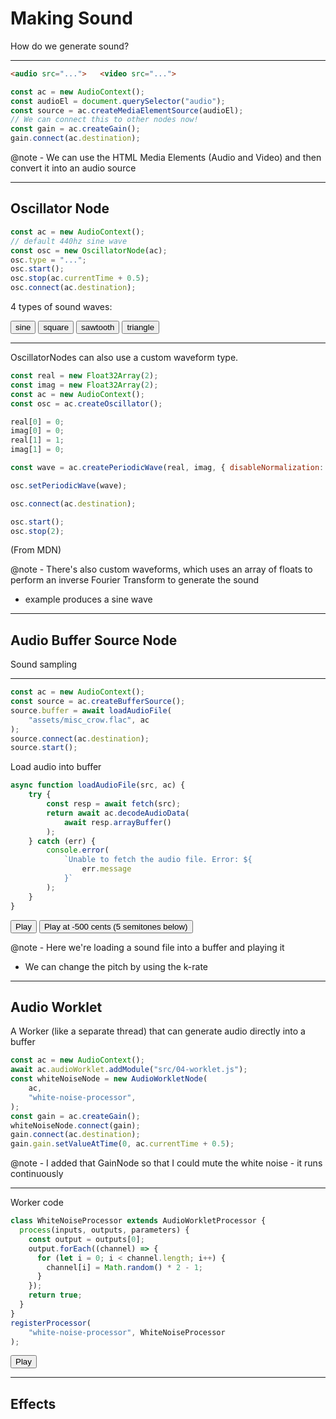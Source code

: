 # Making Sound

How do we generate sound?

---

```html
<audio src="...">   <video src="...">
```

```js
const ac = new AudioContext();
const audioEl = document.querySelector("audio");
const source = ac.createMediaElementSource(audioEl);
// We can connect this to other nodes now!
const gain = ac.createGain();
gain.connect(ac.destination);
```

@note - We can use the HTML Media Elements (Audio and Video) and then convert it into an audio source

---

## Oscillator Node

```js
const ac = new AudioContext();
// default 440hz sine wave
const osc = new OscillatorNode(ac);
osc.type = "...";
osc.start();
osc.stop(ac.currentTime + 0.5);
osc.connect(ac.destination);
```

4 types of sound waves:

<button onclick="s04_eOsc('sine')">sine</button>
<button onclick="s04_eOsc('square')">square</button>
<button onclick="s04_eOsc('sawtooth')">sawtooth</button>
<button onclick="s04_eOsc('triangle')">triangle</button>

<canvas id="s04_eOsc" width="800" height="200"></canvas>

---

OscillatorNodes can also use a custom waveform type.

```js
const real = new Float32Array(2);
const imag = new Float32Array(2);
const ac = new AudioContext();
const osc = ac.createOscillator();

real[0] = 0;
imag[0] = 0;
real[1] = 1;
imag[1] = 0;

const wave = ac.createPeriodicWave(real, imag, { disableNormalization: true });

osc.setPeriodicWave(wave);

osc.connect(ac.destination);

osc.start();
osc.stop(2);
```
(From MDN)

@note - There's also custom waveforms, which uses an array of floats to perform an inverse Fourier Transform to generate the sound
- example produces a sine wave

---

## Audio Buffer Source Node

Sound sampling

---

```js
const ac = new AudioContext();
const source = ac.createBufferSource();
source.buffer = await loadAudioFile(
    "assets/misc_crow.flac", ac
);
source.connect(ac.destination);
source.start();
```

Load audio into buffer

```js
async function loadAudioFile(src, ac) {
    try {
        const resp = await fetch(src);
        return await ac.decodeAudioData(
            await resp.arrayBuffer()
        );
    } catch (err) {
        console.error(
            `Unable to fetch the audio file. Error: ${
                err.message
            }`
        );
    }
}
```

<button onclick="s04_eBuf()">Play</button>
<button onclick="s04_eBuf(-500)">Play at -500 cents (5 semitones below)</button>

@note - Here we're loading a sound file into a buffer and playing it
- We can change the pitch by using the k-rate

---

## Audio Worklet

A Worker (like a separate thread) that can generate audio directly into a buffer

```js
const ac = new AudioContext();
await ac.audioWorklet.addModule("src/04-worklet.js");
const whiteNoiseNode = new AudioWorkletNode(
    ac,
    "white-noise-processor",
);
const gain = ac.createGain();
whiteNoiseNode.connect(gain);
gain.connect(ac.destination);
gain.gain.setValueAtTime(0, ac.currentTime + 0.5);
```

@note - I added that GainNode so that I could mute the white noise
    - it runs continuously

---

Worker code

```js
class WhiteNoiseProcessor extends AudioWorkletProcessor {
  process(inputs, outputs, parameters) {
    const output = outputs[0];
    output.forEach((channel) => {
      for (let i = 0; i < channel.length; i++) {
        channel[i] = Math.random() * 2 - 1;
      }
    });
    return true;
  }
}
registerProcessor(
    "white-noise-processor", WhiteNoiseProcessor
);
```

<button onclick="s04_eWork()">Play</button>

---

## Effects

